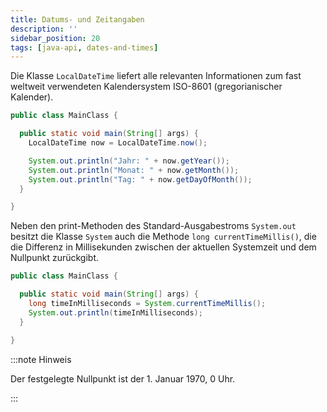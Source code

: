 ```yaml
---
title: Datums- und Zeitangaben
description: ''
sidebar_position: 20
tags: [java-api, dates-and-times]
---
```


Die Klasse `LocalDateTime` liefert alle relevanten Informationen zum fast weltweit verwendeten Kalendersystem ISO-8601 (gregorianischer Kalender).

```java title="MainClass.java" showLineNumbers
public class MainClass {

  public static void main(String[] args) {
    LocalDateTime now = LocalDateTime.now();

    System.out.println("Jahr: " + now.getYear());
    System.out.println("Monat: " + now.getMonth());
    System.out.println("Tag: " + now.getDayOfMonth());
  }

}
```

Neben den print-Methoden des Standard-Ausgabestroms `System.out` besitzt die Klasse `System` auch die Methode `long currentTimeMillis()`, die die Differenz in Millisekunden zwischen der aktuellen Systemzeit und dem Nullpunkt zurückgibt.

```java title="MainClass.java" showLineNumbers
public class MainClass {

  public static void main(String[] args) {
    long timeInMilliseconds = System.currentTimeMillis();
    System.out.println(timeInMilliseconds);
  }

}
```

:::note Hinweis

Der festgelegte Nullpunkt ist der 1. Januar 1970, 0 Uhr.

:::
